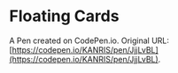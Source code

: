 # Floating Cards

A Pen created on CodePen.io. Original URL: [https://codepen.io/KANRIS/pen/JjjLvBL](https://codepen.io/KANRIS/pen/JjjLvBL).

